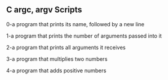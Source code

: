 ## C argc, argv Scripts
  
0-a program that prints its name, followed by a new line  
  
1-a program that prints the number of arguments passed into it  
  
2-a program that prints all arguments it receives  
  
3-a program that multiplies two numbers  
  
4-a program that adds positive numbers  
